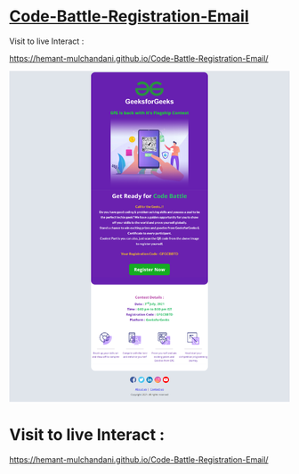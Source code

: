 # [Code-Battle-Registration-Email](https://hemant-mulchandani.github.io/Code-Battle-Registration-Email/)

  Visit to live Interact :

  https://hemant-mulchandani.github.io/Code-Battle-Registration-Email/  


![Mail Capture](Code%20Battle%20Registration%20Mail%20Capture.png)

# Visit to live Interact :

 https://hemant-mulchandani.github.io/Code-Battle-Registration-Email/ 

